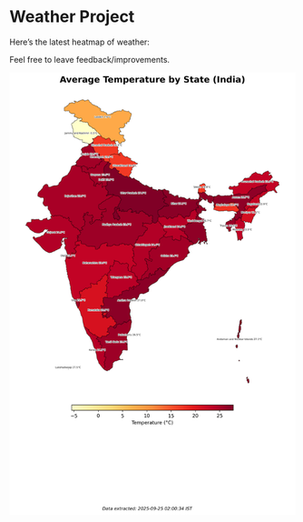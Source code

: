 # Weather Project

Here’s the latest heatmap of weather:

Feel free to leave feedback/improvements.

![India Heatmap](docs/assets/india_heatmap.png?v=D454EC)
